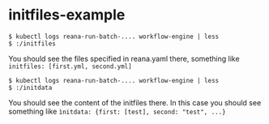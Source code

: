 # initfiles-example

```
$ kubectl logs reana-run-batch-.... workflow-engine | less
$ :/initfiles
```

You should see the files specified in reana.yaml there, something like `initfiles: [first.yml, second.yml]`

```
$ kubectl logs reana-run-batch-.... workflow-engine | less
$ :/initdata
```

You should see the content of the initfiles there. In this case you should see something like `ìnitdata: {first: [test], second: "test", ...}`
